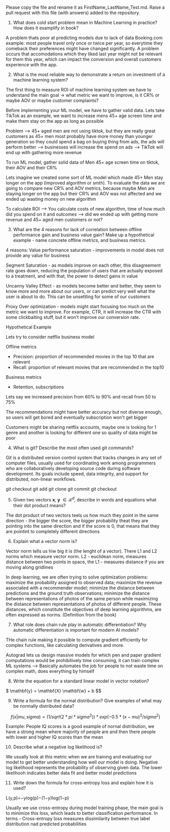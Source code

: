 Please copy the file and rename it as FirstName_LastName_Test.md. Raise a pull request with this file (with answers) added to the repository. 

1. What does cold start problem mean in Machine Learning in practice? How does it examplify in book?

A problem thats poor at predicting models due to lack of data
Booking.com example: most people travel only once or twice per year, so everytime they comeback their preferences might have changed significantly. A problem occurs that accomodations which they liked last year might not be relevant for them this year, which can impact the conversion and overall customers experience with the app.

2. What is the most reliable way to demonstrate a return on investment of a machine learning system?

The first thing to measure ROI of machine learning system we have to understand the main goal -> what metric we want to improve, is it CR% or maybe AOV or maybe customer complaints? 

Before implementing your ML model, we have to gather valid data. Lets take TikTok as an example, we want to increase mens 45+ age screen time and make them stay on the app as long as possible

Problem --> 45+ aged men are not using tiktok, but they are really great customers as 45+ men most probably have more money than younger generation so they could spend a bag on buying thing from ads, the ads will perform better --> businesses will increase the spend on ads --> TikTok will end up with gathering more revenue

To run ML model, gather solid data of Men 45+ age screen time on tiktok, their AOV and their CR% 

Lets imagine we created some sort of ML model which made 45+ Men stay longer on the app (improved algorithm or smth). To evaluate the data we are going to compare new CR% and AOV metrics, because maybe Men are staying longer on the app but their CR% and AOV was not affected and we ended up wasting money on new algorithm 

To calculate ROI --> You calculate costs of new algorithm, time of how much did you spend on it and outcomes --> did we ended up with getting more revenue and 45+ aged men customers or not?

3. What are the 4 reasons for lack of correlation between offline performance gain and business value gain? Make up a hypothetical example - name concrete offline metrics, and business metrics. 

4 reasons:
Value performance saturation - improvements in model does not provide any value for business

Segment Saturation - as models improve on each other,
this disagreement rate goes down, reducing the population of users that are actually exposed to a treatment, and with that, the power to detect gains in value

Uncanny Valley Effect - as models become better and better,
they seem to know more and more about our users, or can
predict very well what the user is about to do. This can be
unsettling for some of our customers

Proxy Over optimization - models might start focusing too much on the metric we want to improve. For example, CTR, it will increase the CTR with some clickbaiting stuff, but it won't improve our conversion rate.

Hypothetical Example

Lets try to consider netflix business model

Offline metrics
- Precision: proportion of recommended movies in the top 10 that are relevant
- Recall: proportion of relevant movies that are recommended in the top10

Business metrics
- Retention, subscriptions

Lets say we increased precision from 60% to 90% and recall from 50 to 75%

The recommendations might have better accuracy but not diverse enough, so users will get bored and eventually subscription won't get bigger

Customers might be sharing netflix accounts, maybe one is looking for 1 genre and another is looking for different one so quality of data might be poor



4. What is git? Describe the most often used git commands?

Git is a distributed version control system that tracks changes in any set of computer files, usually used for coordinating work among programmers who are collaboratively developing source code during software development. Its goals include speed, data integrity, and support for distributed, non-linear workflows. 

git checkout
git add
git clone
git commit
git checkout

5. Given two vectors $\mathbf{x}$, $\mathbf{y}$ $\in \mathcal{R}^{d}$, describe in words and equations what their dot product means?

The dot product of two vectors teels us how much they point in the same direction - the bigger the score, the bigger probability theat they are pointing into the same direction and if the score is 0, that means that they are pointint to completely different directions


6. Explain what a vector norm is?

Vector norm tells us hiw big it is (the lenght of a vector). There L1 and L2 norms which measure vector norm. L2 - euclidean norm, measures distance between two points in space, the L1 - measures distance if you are moving along gridlines

In deep learning, we are often trying to solve optimization problems: maximize the probability assigned to observed data; maximize the revenue associated with a recommender model; minimize the distance between predictions and the ground truth observations; minimize the distance between representations of photos of the same person while maximizing the distance between representations of photos of different people. These distances, which constitute the objectives of deep learning algorithms, are often expressed as norms. (Definition from the book)

7. What role does chain rule play in automatic differentiation? Why automatic differentiation is important for modern AI
models?

THe chain rule making it possible to compute gradient efficiently for complex functions, like calculating derivatives and more.

Autograd lets us design massive models for which pen and paper gradient computations would be prohibitively time consuming, it can train complex ML systems --> Basically automates the job for people to not waste time on complex math, does everything by himself

8. Write the equation for a standard linear model in vector notation?

$
\mathbf{y} = \mathbf{X} \mathbf{w} + b
$$

9. Write a formula for the normal distribution? Give examples of what may be normally distributed data? 

$$
f(x | mu, sigma) = (1 / sqrt(2 * pi * sigma^2)) * exp(-0.5 * (x - mu)^2 / sigma^2)
$$

Example: People IQ scores is a good example of nornal distribution, we have a strong mean where majority of people are and then there people with lower and higher IQ scores than the mean

10. Describe what a negative log likelihood is?

We usually look at this metric when we are training and evaluating our model to get better understanding how well our model is doing. Negative log likelihood represents the probability of observing given data. The lower likelihooh indicates better data fit and better model predictions


11. Write down the formula for cross-entropy loss and explain how it is used?

L(y,p)=−ylog(p)−(1−y)log(1−p)

Usually we use cross-entropy during model training phase, the main goal is to minimize this loss, which leads to better classification performance. In terms - Cross-entropy loss measures dissimilarity between true label distribution nad predicted probabilities

